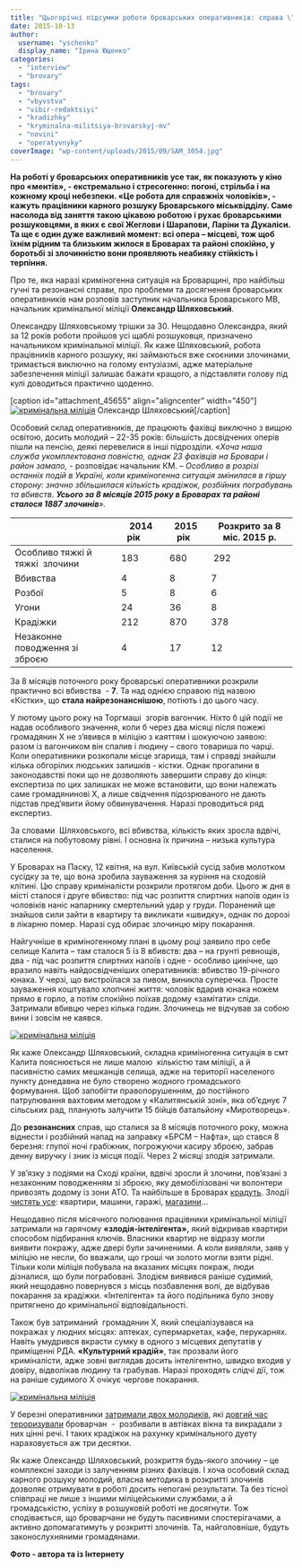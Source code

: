 ```yaml
---
title: "Цьогорічні підсумки роботи броварських оперативників: справа \"Кістки\", цинічні вбивства та злодії-інтелігенти"
date: 2015-10-13
author: 
  username: "yschenko"
  display_name: "Ірина Ющенко"
categories: 
  - "interview"
  - "brovary"
tags: 
  - "brovary"
  - "vbyvstva"
  - "vibir-redaktsiyi"
  - "kradizhky"
  - "kryminalna-militsiya-brovarskyj-mv"
  - "novini"
  - "operatyvnyky"
coverImage: "wp-content/uploads/2015/09/SAM_3054.jpg"
---
```


**На роботі у броварських оперативників усе так, як показують у кіно про «ментів», - екстремально і стресогенно: погоні, стрільба і на кожному кроці небезпеки. «Це робота для справжніх чоловіків», - кажуть працівники карного розшуку Броварського міськвідділу. Саме насолода від заняття такою цікавою роботою і рухає броварськими розшуковцями, в яких є свої Жеглови і Шарапови, Ларіни та Дукаліси. Та ще є один дуже важливий момент: всі опера – місцеві, тож щоб їхнім рідним та близьким жилося в Броварах та районі спокійно, у боротьбі зі злочинністю вони проявляють неабияку стійкість і терпіння.**

Про те, яка наразі криміногенна ситуація на Броварщині, про найбільш гучні та резонансні справи, про проблеми та досягнення броварських оперативників нам розповів заступник начальника Броварського МВ, начальник кримінальної міліції **Олександр Шляховський**.

Олександру Шляховському трішки за 30. Нещодавно Олександра, який за 12 років роботи пройшов усі щаблі розшуковця, призначено начальником кримінальної міліції. Як каже Шляховський, робота працівників карного розшуку, які займаються вже скоєними злочинами, тримається виключно на голому ентузіазмі, адже матеріальне забезпечення міліції залишає бажати кращого, а підставляти голову під кулі доводиться практично щоденно.

\[caption id="attachment\_45655" align="aligncenter" width="450"\][![кримінальна міліція](https://mpz.brovary.org/wp-content/uploads/2015/09/SAM_3052.jpg)](https://mpz.brovary.org/wp-content/uploads/2015/09/SAM_3052.jpg) Олександр Шляховський\[/caption\]

Особовий склад оперативників, де працюють фахівці виключно з вищою освітою, досить молодий – 22-35 років: більшість досвідчених оперів пішли на пенсію, деякі перевелися в інші підрозділи. «_Хоча наша служба укомплектована повністю, однак 23 фахівців на Бровари і район замало,_ \- розповідає начальник КМ. _– Особливо в розрізі останніх подій в Україні, коли криміногенна ситуація змінилася в гіршу сторону: значно збільшилася кількість крадіжок, розбійних пограбувань та вбивств. **Усього за 8 місяців 2015 року в Броварах та районі сталося 1887 злочинів**»._

|  | **2014 рік**       | **2015 рік**   | **Розкрито за 8 міс. 2015 р.** |
| --- | --- | --- | --- |
|   Особливо тяжкі  й тяжкі  злочини | 183 | 680 |  292 |
| Вбивства | 4 | 8 | 7 |
| Розбої | 5 | 8 | 6 |
| Угони | 24 | 36 | 8 |
| Крадіжки | 212 | 870 | 378 |
|   Незаконне поводження  зі зброєю | 4 | 17 | 12 |

За 8 місяців поточного року броварські оперативники розкрили практично всі вбивства  - **7**. Та над однією справою під назвою «Кістки», що **стала найрезонанснішою**, потіють і до цього часу.

У лютому цього року на Торгмаші  згорів вагончик. Ніхто б цій події не надав особливого значення, коли б через два місяці після пожежі громадянин Х не з’явився в міліцію з каяттям і шокуючою заявою: разом із вагончиком він спалив і людину – свого товариша по чарці. Коли оперативники розкопали місце згарища, там і справді знайшли кілька обгорілих людських залишків - кістки. Однак прогалини в законодавстві поки що не дозволяють завершити справу до кінця: експертиза по цих залишках не може встановити, що вони належать саме громадянинові Х, а лише свідчення підозрюваного не дають підстав пред’явити йому обвинувачення. Наразі проводиться ряд експертиз.

За словами  Шляховського, всі вбивства, кількість яких зросла вдвічі, сталися на побутовому рівні. І основна їх причина – низька культура населення.

У Броварах на Паску, 12 квітня, на вул. Київській сусід забив молотком сусідку за те, що вона зробила зауваження за куріння на сходовій клітині. Цю справу криміналісти розкрили протягом доби. Цього ж дня в місті сталося і друге вбивство: під час розпиття спиртних напоїв один із чоловіків наніс напарнику смертельний удар у груди. Поранений ще знайшов сили зайти в квартиру та викликати «швидку», однак по дорозі в лікарню помер. Наразі суд обирає злочинцю міру покарання.

Найгучніше в криміногенному плані в цьому році заявило про себе селище Калита – там сталося 5 із 8 вбивств: два – на грунті ревнощів, два - під час розпиття спиртних напоїв і одне - особливо цинічне, що вразило навіть найдосвідченіших оперативників: вбивство 19-річного юнака. У черзі, що вистроїлася за пивом, виникла суперечка. Просте зауваження коштувало хлопчині життя: чоловік вдарив юнака ножем прямо в горло, а потім спокійно поїхав додому «замітати» сліди. Затримали вбивцю через кілька годин. Злочинець не відчував за собою вини і зовсім не каявся.

[![кримінальна міліція](https://mpz.brovary.org/wp-content/uploads/2015/09/SAM_3056.jpg)](https://mpz.brovary.org/wp-content/uploads/2015/09/SAM_3056.jpg)

Як каже Олександр Шляховський, складна криміногенна ситуація в смт Калита пояснюється не лише малою  кількістю там міліції, а й пасивністю самих мешканців селища, адже на території населеного пункту донедавна не було створено жодного громадського формування. Щоб запобігти правопорушенням, до постійного патрулювання вахтовим методом у «Калитянській зоні», яка об’єднує 7 сільських рад, планують залучити 15 бійців батальйону «Миротворець».

До **резонансних** справ, що сталися за 8 місяців поточного року, можна віднести і розбійний напад на заправку «БРСМ – Нафта», що стався 8 березня: глупої ночі грабіжник, погрожуючи касиру зброєю, забрав денну виручку і зник із місця події. Через 2 місяці злодія затримали.

У зв’язку з подіями на Сході країни, вдвічі зросли й злочини, пов’язані з незаконним поводженням зі зброєю, яку демобілізовані чи волонтери привозять додому із зони АТО. Та найбільше в Броварах [крадуть](https://mpz.brovary.org/u-brovarah-pratsivnyky-militsiyi-zatrymaly-serijnyh-kradiyiv-velosypediv/). Злодії [чистять усе](https://mpz.brovary.org/u-brovarah-militsiya-zatrymala-cholovika-yakyj-vykrav-velosyped/): квартири, машини, гаражі, [магазини](https://mpz.brovary.org/u-brovarah-na-garyachomu-zatrymaly-magazynnogo-zlodiya-dso/)…

Нещодавно після місячного полювання працівники кримінальної міліції затримали на гарячому **«злодія-інтелігента»,** який відкривав квартири способом підбирання ключів. Власники квартир не відразу могли виявити покражу, адже двері були зачиненими. А коли виявляли, заяв у міліцію не несли, бо вважали, що гроші чи золото могли взяти рідні. Тільки коли міліція побувала на вказаних місцях покраж, люди дізналися, що були пограбовані. Злодієм виявився раніше судимий, який нещодавно повернувся з місць позбавлення волі, де відбував покарання за крадіжки. «Інтелігента» та його подільника було знову притягнено до кримінальної відповідальності.

Також був затриманий  громадянин Х, який спеціалізувався на покражах у людних місцях: аптеках, супермаркетах, кафе, перукарнях. Навіть умудрився вкрасти сумку в одного з місцевих депутатів у приміщенні РДА. **«Культурний крадій»**, так прозвали його криміналісти, адже зовні виглядав досить інтелігентно, швидко входив у довіру, відволікав людину та грабував. Наразі проходять слідчі дії, тож на раніше судимого Х очікує чергове покарання.

[![кримінальна міліція](https://mpz.brovary.org/wp-content/uploads/2015/09/kradizhki_avto.jpg)](https://mpz.brovary.org/wp-content/uploads/2015/09/kradizhki_avto.jpg)

У березні оперативники [затримали двох молодиків](https://mpz.brovary.org/militsiya-spiymala-molodikiv-yaki-krali-z-avtivok-u-brovarah/), які [довгий час тероризували](https://mpz.brovary.org/kradizhki-z-avto-yak-tse-vidbuvayetsya-istoriyi-chotiroh-postrazhdalih) броварчан  -  розбивали в автівках вікна та викрадали з них цінні речі. І таких крадіжок на рахунку кримінального дуету нараховується аж три десятки.

Як каже Олександр Шляховський, розкриття будь-якого злочину – це комплексні заходи із залученням різних фахівців. І хоча особовий склад карного розшуку молодий, власна методика в розкритті злочинів дозволяє отримувати в роботі досить непогані результати. Та без тісної співпраці не лише з іншими міліцейськими службами, а й громадськістю, успіху в розшуковій роботі не досягнути. Тож сподівається, що броварчани не будуть пасивними спостерігачами, а активно допомагатимуть у розкритті злочинів. Та, найголовніше, будуть законослухняними громадянами.

**Фото - автора та із Інтернету**
